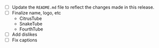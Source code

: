- [ ] Update  the `README.md` file to reflect the changes made in this release.
- [ ] Finalize name, logo, etc
    - CitrusTube
    - SnakeTube
    - FourthTube
- [ ] Add dislikes
- [ ] Fix captions  